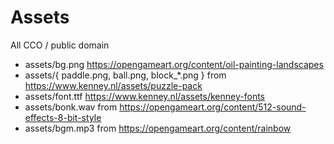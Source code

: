 Assets
======
All CCO / public domain
- assets/bg.png https://opengameart.org/content/oil-painting-landscapes
- assets/{ paddle.png, ball.png, block_*.png } from https://www.kenney.nl/assets/puzzle-pack
- assets/font.ttf https://www.kenney.nl/assets/kenney-fonts
- assets/bonk.wav from https://opengameart.org/content/512-sound-effects-8-bit-style
- assets/bgm.mp3 from https://opengameart.org/content/rainbow